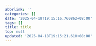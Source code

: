```yaml
---
abbrlink: ''
categories: []
date: '2025-04-18T19:15:16.760862+08:00'
tags: []
title: title
top: null
updated: '2025-04-18T19:15:21.610+08:00'
---
```

